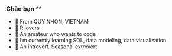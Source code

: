### Chào bạn ^^
- 🌱 From QUY NHON, VIETNAM
- 🌱 R lovers
- 🌱 An amateur who wants to code
- 🌱 I’m currently learning SQL, data modeling, data visualization
- 🌱 An introvert. Seasonal extrovert
